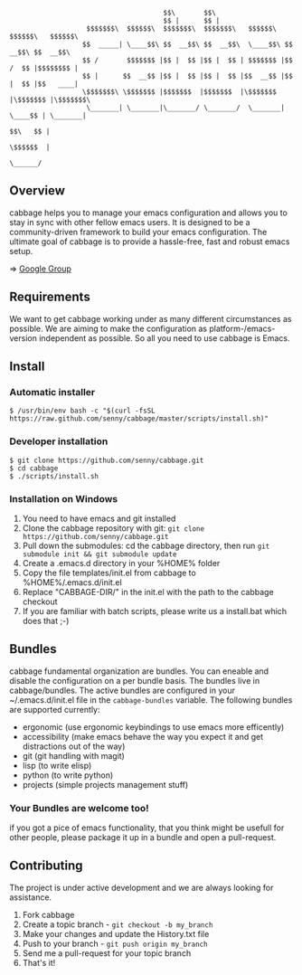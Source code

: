 ```shell

                                      $$\       $$\                                     
                                      $$ |      $$ |                                    
                   $$$$$$$\  $$$$$$\  $$$$$$$\  $$$$$$$\   $$$$$$\   $$$$$$\   $$$$$$\  
                  $$  _____| \____$$\ $$  __$$\ $$  __$$\  \____$$\ $$  __$$\ $$  __$$\ 
                  $$ /       $$$$$$$ |$$ |  $$ |$$ |  $$ | $$$$$$$ |$$ /  $$ |$$$$$$$$ |
                  $$ |      $$  __$$ |$$ |  $$ |$$ |  $$ |$$  __$$ |$$ |  $$ |$$   ____|
                  \$$$$$$$\ \$$$$$$$ |$$$$$$$  |$$$$$$$  |\$$$$$$$ |\$$$$$$$ |\$$$$$$$\ 
                   \_______| \_______|\_______/ \_______/  \_______| \____$$ | \_______|
                                                                    $$\   $$ |          
                                                                    \$$$$$$  |          
                                                                     \______/           
```


## Overview

cabbage helps you to manage your emacs configuration and allows you to stay in sync with other fellow emacs users. It is designed to be a community-driven framework to build your emacs configuration. The ultimate goal of cabbage is to provide a hassle-free, fast and robust emacs setup.

=> [Google Group](https://groups.google.com/forum/#!forum/emacs-cabbage)

## Requirements

We want to get cabbage working under as many different circumstances as possible. We are aiming to make the configuration as platform-/emacs-version independent as possible. So all you need to use cabbage is Emacs.

## Install

### Automatic installer

    $ /usr/bin/env bash -c "$(curl -fsSL https://raw.github.com/senny/cabbage/master/scripts/install.sh)"

### Developer installation

    $ git clone https://github.com/senny/cabbage.git
    $ cd cabbage
    $ ./scripts/install.sh

### Installation on Windows

1. You need to have emacs and git installed
2. Clone the cabbage repository with git:
    ``git clone https://github.com/senny/cabbage.git``
3. Pull down the submodules: cd the cabbage directory, then run ``git submodule init && git submodule update``
4. Create a .emacs.d directory in your %HOME% folder
5. Copy the file templates/init.el from cabbage to %HOME%/.emacs.d/init.el
6. Replace "CABBAGE-DIR/" in the init.el with the path to the cabbage checkout
7. If you are familiar with batch scripts, please write us a install.bat which does that ;-)

## Bundles

cabbage fundamental organization are bundles. You can eneable and disable the configuration on a per bundle basis.
The bundles live in cabbage/bundles. The active bundles are configured in your ~/.emacs.d/init.el file in the `cabbage-bundles` variable.
The following bundles are supported currently:

* ergonomic (use ergonomic keybindings to use emacs more efficently)
* accessibility (make emacs behave the way you expect it and get distractions out of the way)
* git (git handling with magit)
* lisp (to write elisp)
* python (to write python)
* projects (simple projects management stuff)

### Your Bundles are welcome too!

if you got a pice of emacs functionality, that you think might be usefull for other people, please package it up in a bundle and open a
pull-request.

## Contributing

The project is under active development and we are always looking for assistance.

1. Fork cabbage
2. Create a topic branch - `git checkout -b my_branch`
3. Make your changes and update the History.txt file
4. Push to your branch - `git push origin my_branch`
5. Send me a pull-request for your topic branch
6. That's it!
